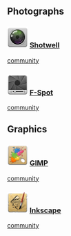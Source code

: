 ## Photographs ##

### ![Shotwell][img-shotwell] [Shotwell][homepage-shotwell] ###

[community][community-shotwell]

### ![F-Spot][img-fspot] [F-Spot][homepage-fspot] ###

[community][community-fspot]

## Graphics ##

### ![GIMP][img-gimp] [GIMP][homepage-gimp] ###

[community][community-gimp]

### ![Inkscape][img-inkscape] [Inkscape][homepage-inkscape] ###

[community][community-inkscape]

[community-fspot]: http://community.linuxmint.com/software/view/f-spot
[community-gimp]: http://community.linuxmint.com/software/view/gimp
[community-inkscape]: http://community.linuxmint.com/software/view/inkscape
[community-shotwell]: http://community.linuxmint.com/software/view/shotwell

[homepage-shotwell]: http://yorba.org/shotwell/
[homepage-gimp]: http://www.gimp.org/
[homepage-inkscape]: http://inkscape.org/
[homepage-fspot]: http://f-spot.org/

[img-gimp]: gimp.png "GNU Image Manipulation Program"
[img-inkscape]: inkscape.png "Inkscape"
[img-fspot]: f-spot.png "F-Spot"
[img-shotwell]: shotwell.png "Shotwell"